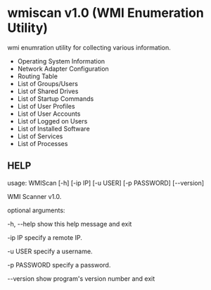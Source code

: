 # wmiscan v1.0 (WMI Enumeration Utility)

wmi enumration utility for collecting various information.

* Operating System Information
* Network Adapter Configuration
* Routing Table
* List of Groups/Users
* List of Shared Drives
* List of Startup Commands
* List of User Profiles
* List of User Accounts
* List of Logged on Users
* List of Installed Software
* List of Services
* List of Processes

## HELP

usage: WMIScan [-h] [-ip IP] [-u USER] [-p PASSWORD] [--version]

WMI Scanner v1.0.

optional arguments:

  -h, --help   show this help message and exit
  
  -ip IP       specify a remote IP.
  
  -u USER      specify a username.
  
  -p PASSWORD  specify a password.
  
  --version    show program's version number and exit
  
